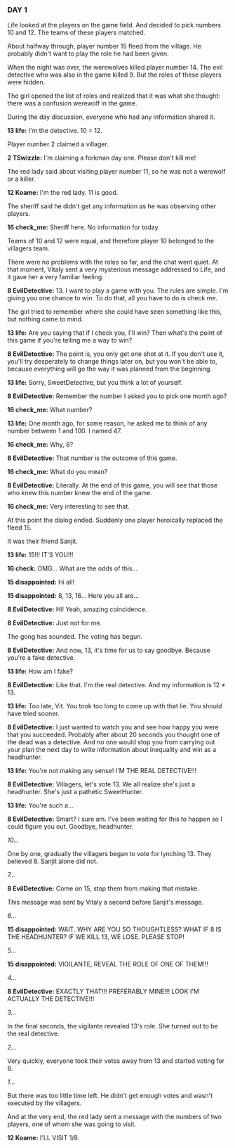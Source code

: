 ### DAY 1

Life looked at the players on the game field. And decided to pick numbers 10 and 12. The teams of these players matched.

About halfway through, player number 15 fleed from the village. He probably didn't want to play the role he had been given.

When the night was over, the werewolves killed player number 14. The evil detective who was also in the game killed 9. But the roles of these players were hidden.

The girl opened the list of roles and realized that it was what she thought: there was a confusion werewolf in the game.

During the day discussion, everyone who had any information shared it.

**13 life:** I'm the detective. 10 = 12.

Player number 2 claimed a villager.

**2 TSwizzle:** I'm claiming a forkman day one. Please don't kill me!

The red lady said about visiting player number 11, so he was not a werewolf or a killer.

**12 Koame:** I'm the red lady. 11 is good.

The sheriff said he didn't get any information as he was observing other players.

**16 check_me:** Sheriff here. No information for today.

Teams of 10 and 12 were equal, and therefore player 10 belonged to the villagers team.

There were no problems with the roles so far, and the chat went quiet. At that moment, Vitaly sent a very mysterious message addressed to Life, and it gave her a very familiar feeling.

**8 EvilDetective:** 13. I want to play a game with you. The rules are simple. I'm giving you one chance to win. To do that, all you have to do is check me.

The girl tried to remember where she could have seen something like this, but nothing came to mind.

**13 life:** Are you saying that if I check you, I'll win? Then what's the point of this game if you're telling me a way to win?

**8 EvilDetective:** The point is, you only get one shot at it. If you don't use it, you'll try desperately to change things later on, but you won't be able to, because everything will go the way it was planned from the beginning.

**13 life:** Sorry, SweetDetective, but you think a lot of yourself. 

**8 EvilDetective:** Remember the number I asked you to pick one month ago?

**16 check_me:** What number?

**13 life:** One month ago, for some reason, he asked me to think of any number between 1 and 100. I named 47.

**16 check_me:** Why, 8?

**8 EvilDetective:** That number is the outcome of this game.

**16 check_me:** What do you mean?

**8 EvilDetective:** Literally. At the end of this game, you will see that those who knew this number knew the end of the game.

**16 check_me:** Very interesting to see that.

At this point the dialog ended. Suddenly one player heroically replaced the fleed 15.

It was their friend Sanjit.

**13 life:** 15!!! IT'S YOU!!!

**16 check:** OMG... What are the odds of this...

**15 disappointed:** Hi all!

**15 disappointed:** 8, 13, 16... Here you all are...

**8 EvilDetective:** Hi! Yeah, amazing coincidence.

**8 EvilDetective:** Just not for me.

The gong has sounded. The voting has begun.

**8 EvilDetective:** And now, 13, it's time for us to say goodbye. Because you're a fake detective.

**13 life:** How am I fake?

**8 EvilDetective:** Like that. I'm the real detective. And my information is 12 ≠ 13. 

**13 life:** Too late, Vit. You took too long to come up with that lie. You should have tried sooner.

**8 EvilDetective:** I just wanted to watch you and see how happy you were that you succeeded. Probably after about 20 seconds you thought one of the dead was a detective. And no one would stop you from carrying out your plan the next day to write information about inequality and win as a headhunter.

**13 life:** You're not making any sense! I'M THE REAL DETECTIVE!!!

**8 EvilDetective:** Villagers, let's vote 13. We all realize she's just a headhunter. She's just a pathetic SweetHunter.

**13 life:** You're such a...

**8 EvilDetective:** Smart? I sure am. I've been waiting for this to happen so I could figure you out. Goodbye, headhunter.

*10...*

One by one, gradually the villagers began to vote for lynching 13. They believed 8. Sanjit alone did not.

*7...*

**8 EvilDetective:** Come on 15, stop them from making that mistake.

This message was sent by Vitaly a second before Sanjit's message.

*6...*

**15 disappointed:** WAIT. WHY ARE YOU SO THOUGHTLESS? WHAT IF 8 IS THE HEADHUNTER? IF WE KILL 13, WE LOSE. PLEASE STOP!

*5...*

**15 disappointed:** VIGILANTE, REVEAL THE ROLE OF ONE OF THEM!!!

*4...*

**8 EvilDetective:** EXACTLY THAT!!! PREFERABLY MINE!!! LOOK I'M ACTUALLY THE DETECTIVE!!!

*3...*

In the final seconds, the vigilante revealed 13's role. She turned out to be the real detective.

*2...*

Very quickly, everyone took their votes away from 13 and started voting for 8.

*1...*

But there was too little time left. He didn't get enough votes and wasn't executed by the villagers.

And at the very end, the red lady sent a message with the numbers of two players, one of whom she was going to visit.

**12 Koame:** I'LL VISIT 1/8.